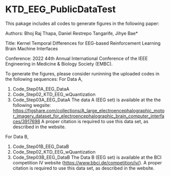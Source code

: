 # KTD_EEG_PublicDataTest
This pakage includes all codes to generate figures in the following paper:

Authors: Bhoj Raj Thapa, Daniel Restrepo Tangarife, Jihye Bae*

Title: Kernel Temporal Differences for EEG-based Reinforcement Learning Brain Machine Interfaces

Conference: 2022 44th Annual International Conference of the IEEE Engineering in Medicine & Biology Society (EMBC).

To generate the figures, please consider runinning the uploaded codes in the following sequences:
For Data A,
1. Code_Step01A_EEG_DataA
2. Code_Step02_KTD_EEG_wQuantization
3. Code_Step03A_EEG_DataA
The data A (EEG set) is available at the the following wegsite: 
https://figshare.com/collections/A_large_electroencephalographic_motor_imagery_dataset_for_electroencephalographic_brain_computer_interfaces/3917698
A proper citation is required to use this data set, as described in the website.

For Data B,
1. Code_Step01B_EEG_DataB
2. Code_Step02_KTD_EEG_wQuantization
3. Code_Step03B_EEG_DataB
The Data B (EEG set) is available at the BCI competition IV website (https://www.bbci.de/competition/iv/).
A proper citation is required to use this data set, as described in the website.

